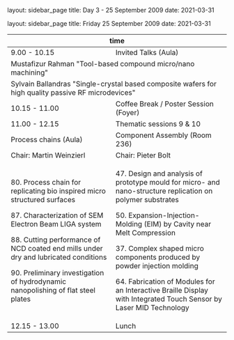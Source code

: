 layout: sidebar_page
title: Day 3 - 25 September 2009
date: 2021-03-31

<!--break-->
layout: sidebar_page
title: Friday 25 September 2009
date: 2021-03-31

<table class="full-program">
<col></col><col></col><col></col><col></col><col></col><col></col>
<thead>
  <tr><th colspan="6">time</th></tr>
</thead>
<tbody>
<tr class="emphasis time">
  <td colspan=2> 9.00 - 10.15  </td>
  <td colspan=4> Invited Talks (Aula)</td>
</tr>
<tr>
  <td colspan=6>Mustafizur Rahman "Tool-based compound micro/nano machining"</td>
</tr>
<tr>
  <td colspan="6">Sylvain Ballandras "Single-crystal based composite wafers for high quality passive RF microdevices"</td>
</tr>
<tr class="emphasis refreshments">
  <td colspan=2> 10.15 - 11.00</td>
  <td colspan=4> Coffee Break / Poster Session (Foyer)	</td>
</tr>
<tr class="emphasis time">
  <td colspan="2">11.00 - 12.15</td>
  <td colspan="4"> Thematic sessions 9 & 10</td>
</tr>
<tr class="emphasis">
  <td colspan="3"> Process chains (Aula)</td>
  <td colspan="3"> Component Assembly (Room 236)</td>
</tr>
<tr class="emphasis">
  <td colspan="3"> Chair: Martin Weinzierl </td>
  <td colspan="3"> Chair: Pieter Bolt </td>
</tr>
<tr>
 <td colspan="3"> 
<p>80. Process chain for replicating bio inspired micro structured surfaces</p>
<p>87. Characterization of SEM Electron Beam LIGA system</p>
<p>88. Cutting performance of NCD coated end mills under dry and lubricated conditions</p>
<p>90. Preliminary investigation of hydrodynamic nanopolishing of flat steel plates</p>
 </td>
 <td colspan="3"> 
<p>47. Design and analysis of prototype mould for micro- and nano-structure replication on polymer substrates</p>
<p>50. Expansion-Injection-Molding (EIM) by Cavity near Melt Compression</p>
<p>37. Complex shaped micro components produced by powder injection molding</p>
<p>64. Fabrication of Modules for an Interactive Braille Display with Integrated Touch Sensor by Laser MID Technology</p>
 </td>
</tr>

<tr class="emphasis refreshments" >
  <td colspan="2"> 12.15 - 13.00 </td>
  <td colspan="4"> Lunch</td>
</tr>

</tbody>
</table>